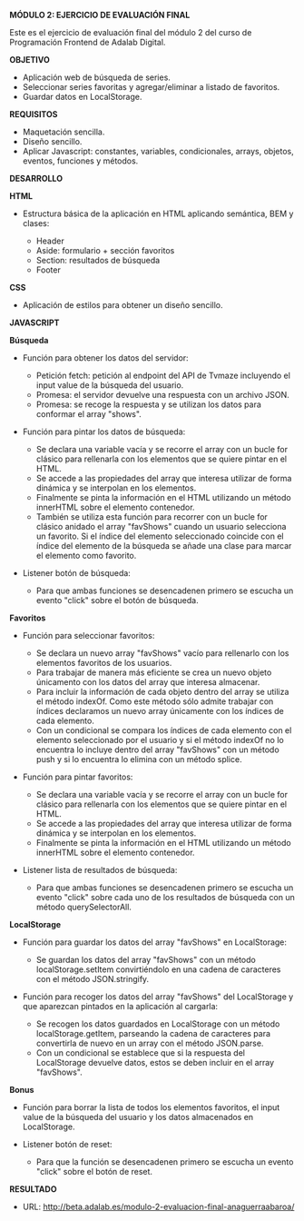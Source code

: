 **MÓDULO 2: EJERCICIO DE EVALUACIÓN FINAL**

Este es el ejercicio de evaluación final del módulo 2 del curso de Programación Frontend de Adalab Digital.

**OBJETIVO**

- Aplicación web de búsqueda de series.
- Seleccionar series favoritas y agregar/eliminar a listado de favoritos.
- Guardar datos en LocalStorage.

**REQUISITOS**

- Maquetación sencilla.
- Diseño sencillo.
- Aplicar Javascript: constantes, variables, condicionales, arrays, objetos, eventos, funciones y métodos.

**DESARROLLO**

**HTML**

- Estructura básica de la aplicación en HTML aplicando semántica, BEM y clases:

  - Header
  - Aside: formulario + sección favoritos
  - Section: resultados de búsqueda
  - Footer

**CSS**

- Aplicación de estilos para obtener un diseño sencillo.

**JAVASCRIPT**

**Búsqueda**

- Función para obtener los datos del servidor:

  - Petición fetch: petición al endpoint del API de Tvmaze incluyendo el input value de la búsqueda del usuario.
  - Promesa: el servidor devuelve una respuesta con un archivo JSON.
  - Promesa: se recoge la respuesta y se utilizan los datos para conformar el array "shows".

- Función para pintar los datos de búsqueda:

  - Se declara una variable vacía y se recorre el array con un bucle for clásico para rellenarla con los elementos que se quiere pintar en el HTML.
  - Se accede a las propiedades del array que interesa utilizar de forma dinámica y se interpolan en los elementos.
  - Finalmente se pinta la información en el HTML utilizando un método innerHTML sobre el elemento contenedor.
  - También se utiliza esta función para recorrer con un bucle for clásico anidado el array "favShows" cuando un usuario selecciona un favorito. Si el índice del elemento seleccionado coincide con el índice del elemento de la búsqueda se añade una clase para marcar el elemento como favorito.

- Listener botón de búsqueda:

  - Para que ambas funciones se desencadenen primero se escucha un evento "click" sobre el botón de búsqueda.

**Favoritos**

- Función para seleccionar favoritos:

  - Se declara un nuevo array "favShows" vacío para rellenarlo con los elementos favoritos de los usuarios.
  - Para trabajar de manera más eficiente se crea un nuevo objeto únicamento con los datos del array que interesa almacenar.
  - Para incluir la información de cada objeto dentro del array se utiliza el método indexOf. Como este método sólo admite trabajar con índices declaramos un nuevo array únicamente con los índices de cada elemento.
  - Con un condicional se compara los índices de cada elemento con el elemento seleccionado por el usuario y si el método indexOf no lo encuentra lo incluye dentro del array "favShows" con un método push y si lo encuentra lo elimina con un método splice.

- Función para pintar favoritos:

  - Se declara una variable vacía y se recorre el array con un bucle for clásico para rellenarla con los elementos que se quiere pintar en el HTML.
  - Se accede a las propiedades del array que interesa utilizar de forma dinámica y se interpolan en los elementos.
  - Finalmente se pinta la información en el HTML utilizando un método innerHTML sobre el elemento contenedor.

- Listener lista de resultados de búsqueda:

  - Para que ambas funciones se desencadenen primero se escucha un evento "click" sobre cada uno de los resultados de búsqueda con un método querySelectorAll.

**LocalStorage**

- Función para guardar los datos del array "favShows" en LocalStorage:

  - Se guardan los datos del array "favShows" con un método localStorage.setItem convirtiéndolo en una cadena de caracteres con el método JSON.stringify.

- Función para recoger los datos del array "favShows" del LocalStorage y que aparezcan pintados en la aplicación al cargarla:

  - Se recogen los datos guardados en LocalStorage con un método localStorage.getItem, parseando la cadena de caracteres para convertirla de nuevo en un array con el método JSON.parse.
  - Con un condicional se establece que si la respuesta del LocalStorage devuelve datos, estos se deben incluir en el array "favShows".

**Bonus**

- Función para borrar la lista de todos los elementos favoritos, el input value de la búsqueda del usuario y los datos almacenados en LocalStorage.

- Listener botón de reset:

  - Para que la función se desencadenen primero se escucha un evento "click" sobre el botón de reset.

**RESULTADO**

- URL: http://beta.adalab.es/modulo-2-evaluacion-final-anaguerraabaroa/
